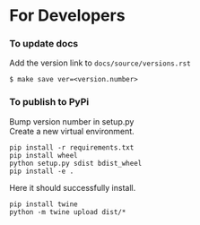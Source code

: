 # For Developers

### To update docs

Add the version link to `docs/source/versions.rst`

```
$ make save ver=<version.number>
```

### To publish to PyPi

Bump version number in setup.py<br>
Create a new virtual environment.

```
pip install -r requirements.txt
pip install wheel
python setup.py sdist bdist_wheel
pip install -e .
```

Here it should successfully install.<br>

```
pip install twine
python -m twine upload dist/*
```
